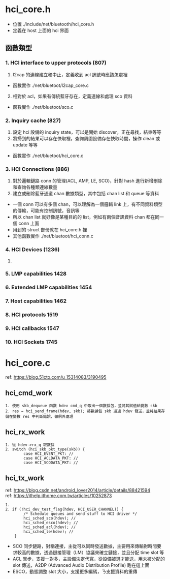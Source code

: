 # hci_core.h
- 位置 ./include/net/bluetooth/hci_core.h
- 定義在 host 上面的 hci 界面

## 函數類型
### 1. HCI interface to upper protocols     (807)
1. l2cap 的連線建立和中止，定義收到 acl 訊號時應該怎處裡
- 函數實作 ./net/bluetoot/l2cap_core.c

2. 相對於 acl，如果有傳統藍牙存在，定義連線和處理 sco 資料
- 函數實作 ./net/bluetoot/sco.c

### 2. Inquiry cache                        (827)
1. 設定 hci 設備的 inquiry state，可以是開始 discover，正在尋找，結束等等
2. 將掃到的結果可以存在快取裡，查詢周圍設備存在快取時間，操作 clean 或 update 等等
- 函數實作 ./net/bluetoot/hci_core.c

### 3. HCI Connections                      (886)
1. 對於邏輯鏈路 conn 的管理(ACL, AMP, LE, SCO)，針對 hash 進行新增刪除和查詢各種類連線數量
2. 建立或刪除藍牙通道 chan 數據類型，其中包括 chan list 和 queue 等資料
- 一個 conn 可以有多個 chan，可以理解為一個邏輯 link 上，有不同資料類型的傳輸，可能有控制訊號，音訊等
- 所以 chan list 就好像是某種目的的 list，例如有兩個音訊資料 chan 都在同一個 conn 上面
- 用到的 struct 部份就在 hci_core.h 裡
- 其他函數實作 ./net/bluetoot/hci_conn.c

### 4. HCI Devices                          (1236)
1. 



### 5. LMP capabilities                     1428
### 6. Extended LMP capabilities            1454
### 7. Host capabilities                    1462
### 8. HCI protocols                        1519
### 9. HCI callbacks                        1547
### 10. HCI Sockets                         1745


# hci_core.c
ref: https://blog.51cto.com/u_15314083/3190495

## hci_cmd_work
```
1. 使用 skb_dequeue 函數 hdev cmd_q 中取出一個數據包，並將其賦值給變數 skb
2. res = hci_send_frame(hdev, skb); 將數據包 skb 透過 hdev 發送，並將結果存儲在變數 res 中判斷錯誤，做例外處理
```
## hci_rx_work
```
1. 從 hdev->rx_q 取數據
2. switch (hci_skb_pkt_type(skb)) {
        case HCI_EVENT_PKT: // 
        case HCI_ACLDATA_PKT: //
        case HCI_SCODATA_PKT: //
```
## hci_tx_work
ref: https://blog.csdn.net/android_lover2014/article/details/88421594  
ref: https://ithelp.ithome.com.tw/articles/10252873
```
1. 
2. if (!hci_dev_test_flag(hdev, HCI_USER_CHANNEL)) {
        /* Schedule queues and send stuff to HCI driver */
        hci_sched_sco(hdev); //
        hci_sched_esco(hdev); //
        hci_sched_acl(hdev); //
        hci_sched_le(hdev); // 
    }
```
- SCO 同步鏈路，對稱連接，主從可以同時發送數據，主要用來傳輸對時間要求較高的數據，透過鏈接管理（LM）協議來確立鏈接，並且分配 time slot 等
- ACL 異步，支援一對多，主設備決定代寬，從設備被選才能送，用未被分配的 slot 傳送，A2DP (Advanced Audio Distribution Profile) 跑在這上面
- ESCO，動態調整 slot 大小，支援更多編碼，ㄋ支援資料的重傳
